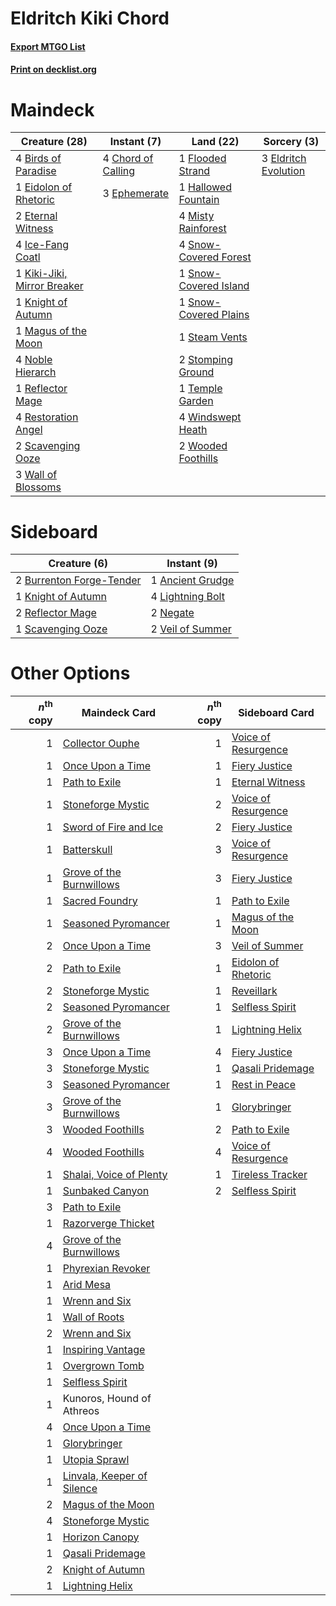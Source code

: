 # Eldritch Kiki Chord

#### [Export MTGO List](../collection/Eldritch%20Kiki%20Chord/Eldritch%20Kiki%20Chord.txt)
#### [Print on decklist.org](http://decklist.org/?deckmain=4%09Birds%20of%20Paradise%0A4%09Chord%20of%20Calling%0A1%09Eidolon%20of%20Rhetoric%0A3%09Eldritch%20Evolution%0A3%09Ephemerate%0A2%09Eternal%20Witness%0A1%09Flooded%20Strand%0A1%09Hallowed%20Fountain%0A4%09Ice-Fang%20Coatl%0A1%09Kiki-Jiki,%20Mirror%20Breaker%0A1%09Knight%20of%20Autumn%0A1%09Magus%20of%20the%20Moon%0A4%09Misty%20Rainforest%0A4%09Noble%20Hierarch%0A1%09Reflector%20Mage%0A4%09Restoration%20Angel%0A2%09Scavenging%20Ooze%0A4%09Snow-Covered%20Forest%0A1%09Snow-Covered%20Island%0A1%09Snow-Covered%20Plains%0A1%09Steam%20Vents%0A2%09Stomping%20Ground%0A1%09Temple%20Garden%0A3%09Wall%20of%20Blossoms%0A4%09Windswept%20Heath%0A2%09Wooded%20Foothills&deckside=1%09Ancient%20Grudge%0A2%09Burrenton%20Forge-Tender%0A1%09Knight%20of%20Autumn%0A4%09Lightning%20Bolt%0A2%09Negate%0A2%09Reflector%20Mage%0A1%09Scavenging%20Ooze%0A2%09Veil%20of%20Summer)
# Maindeck

|                                            Creature (28)                                            |                                         Instant (7)                                         |                                           Land (22)                                            |                                          Sorcery (3)                                          |
|-----------------------------------------------------------------------------------------------------|---------------------------------------------------------------------------------------------|------------------------------------------------------------------------------------------------|-----------------------------------------------------------------------------------------------|
|4 [Birds of Paradise](http://gatherer.wizards.com/Pages/Card/Details.aspx?multiverseid=129906)       |4 [Chord of Calling](http://gatherer.wizards.com/Pages/Card/Details.aspx?multiverseid=383209)|1 [Flooded Strand](http://gatherer.wizards.com/Pages/Card/Details.aspx?multiverseid=405098)     |3 [Eldritch Evolution](http://gatherer.wizards.com/Pages/Card/Details.aspx?multiverseid=414456)|
|1 [Eidolon of Rhetoric](http://gatherer.wizards.com/Pages/Card/Details.aspx?multiverseid=380409)     |3 [Ephemerate](http://gatherer.wizards.com/Pages/Card/Details.aspx?multiverseid=463956)      |1 [Hallowed Fountain](http://gatherer.wizards.com/Pages/Card/Details.aspx?multiverseid=97071)   |                                                                                               |
|2 [Eternal Witness](http://gatherer.wizards.com/Pages/Card/Details.aspx?multiverseid=51628)          |                                                                                             |4 [Misty Rainforest](http://gatherer.wizards.com/Pages/Card/Details.aspx?multiverseid=405102)   |                                                                                               |
|4 [Ice-Fang Coatl](http://gatherer.wizards.com/Pages/Card/Details.aspx?multiverseid=464152)          |                                                                                             |4 [Snow-Covered Forest](http://gatherer.wizards.com/Pages/Card/Details.aspx?multiverseid=121192)|                                                                                               |
|1 [Kiki-Jiki, Mirror Breaker](http://gatherer.wizards.com/Pages/Card/Details.aspx?multiverseid=50321)|                                                                                             |1 [Snow-Covered Island](http://gatherer.wizards.com/Pages/Card/Details.aspx?multiverseid=121130)|                                                                                               |
|1 [Knight of Autumn](http://gatherer.wizards.com/Pages/Card/Details.aspx?multiverseid=452933)        |                                                                                             |1 [Snow-Covered Plains](http://gatherer.wizards.com/Pages/Card/Details.aspx?multiverseid=121267)|                                                                                               |
|1 [Magus of the Moon](http://gatherer.wizards.com/Pages/Card/Details.aspx?multiverseid=136152)       |                                                                                             |1 [Steam Vents](http://gatherer.wizards.com/Pages/Card/Details.aspx?multiverseid=405109)        |                                                                                               |
|4 [Noble Hierarch](http://gatherer.wizards.com/Pages/Card/Details.aspx?multiverseid=179434)          |                                                                                             |2 [Stomping Ground](http://gatherer.wizards.com/Pages/Card/Details.aspx?multiverseid=405110)    |                                                                                               |
|1 [Reflector Mage](http://gatherer.wizards.com/Pages/Card/Details.aspx?multiverseid=407667)          |                                                                                             |1 [Temple Garden](http://gatherer.wizards.com/Pages/Card/Details.aspx?multiverseid=405112)      |                                                                                               |
|4 [Restoration Angel](http://gatherer.wizards.com/Pages/Card/Details.aspx?multiverseid=240096)       |                                                                                             |4 [Windswept Heath](http://gatherer.wizards.com/Pages/Card/Details.aspx?multiverseid=405115)    |                                                                                               |
|2 [Scavenging Ooze](http://gatherer.wizards.com/Pages/Card/Details.aspx?multiverseid=420783)         |                                                                                             |2 [Wooded Foothills](http://gatherer.wizards.com/Pages/Card/Details.aspx?multiverseid=405116)   |                                                                                               |
|3 [Wall of Blossoms](http://gatherer.wizards.com/Pages/Card/Details.aspx?multiverseid=405447)        |                                                                                             |                                                                                                |                                                                                               |


# Sideboard

|                                           Creature (6)                                            |                                        Instant (9)                                        |
|---------------------------------------------------------------------------------------------------|-------------------------------------------------------------------------------------------|
|2 [Burrenton Forge-Tender](http://gatherer.wizards.com/Pages/Card/Details.aspx?multiverseid=438580)|1 [Ancient Grudge](http://gatherer.wizards.com/Pages/Card/Details.aspx?multiverseid=235600)|
|1 [Knight of Autumn](http://gatherer.wizards.com/Pages/Card/Details.aspx?multiverseid=452933)      |4 [Lightning Bolt](http://gatherer.wizards.com/Pages/Card/Details.aspx?multiverseid=806)   |
|2 [Reflector Mage](http://gatherer.wizards.com/Pages/Card/Details.aspx?multiverseid=407667)        |2 [Negate](http://gatherer.wizards.com/Pages/Card/Details.aspx?multiverseid=423707)        |
|1 [Scavenging Ooze](http://gatherer.wizards.com/Pages/Card/Details.aspx?multiverseid=420783)       |2 [Veil of Summer](http://gatherer.wizards.com/Pages/Card/Details.aspx?multiverseid=466952)|


# Other Options

|*n*<sup>th</sup> copy|                                            Maindeck Card                                            |*n*<sup>th</sup> copy|                                        Sideboard Card                                        |
|--------------------:|-----------------------------------------------------------------------------------------------------|--------------------:|----------------------------------------------------------------------------------------------|
|                    1|[Collector Ouphe](http://gatherer.wizards.com/Pages/Card/Details.aspx?multiverseid=464107)           |                    1|[Voice of Resurgence](http://gatherer.wizards.com/Pages/Card/Details.aspx?multiverseid=368951)|
|                    1|[Once Upon a Time](http://gatherer.wizards.com/Pages/Card/Details.aspx?multiverseid=473131)          |                    1|[Fiery Justice](http://gatherer.wizards.com/Pages/Card/Details.aspx?multiverseid=376332)      |
|                    1|[Path to Exile](http://gatherer.wizards.com/Pages/Card/Details.aspx?multiverseid=220511)             |                    1|[Eternal Witness](http://gatherer.wizards.com/Pages/Card/Details.aspx?multiverseid=51628)     |
|                    1|[Stoneforge Mystic](http://gatherer.wizards.com/Pages/Card/Details.aspx?multiverseid=198383)         |                    2|[Voice of Resurgence](http://gatherer.wizards.com/Pages/Card/Details.aspx?multiverseid=368951)|
|                    1|[Sword of Fire and Ice](http://gatherer.wizards.com/Pages/Card/Details.aspx?multiverseid=46429)      |                    2|[Fiery Justice](http://gatherer.wizards.com/Pages/Card/Details.aspx?multiverseid=376332)      |
|                    1|[Batterskull](http://gatherer.wizards.com/Pages/Card/Details.aspx?multiverseid=233055)               |                    3|[Voice of Resurgence](http://gatherer.wizards.com/Pages/Card/Details.aspx?multiverseid=368951)|
|                    1|[Grove of the Burnwillows](http://gatherer.wizards.com/Pages/Card/Details.aspx?multiverseid=130595)  |                    3|[Fiery Justice](http://gatherer.wizards.com/Pages/Card/Details.aspx?multiverseid=376332)      |
|                    1|[Sacred Foundry](http://gatherer.wizards.com/Pages/Card/Details.aspx?multiverseid=405106)            |                    1|[Path to Exile](http://gatherer.wizards.com/Pages/Card/Details.aspx?multiverseid=220511)      |
|                    1|[Seasoned Pyromancer](http://gatherer.wizards.com/Pages/Card/Details.aspx?multiverseid=464094)       |                    1|[Magus of the Moon](http://gatherer.wizards.com/Pages/Card/Details.aspx?multiverseid=136152)  |
|                    2|[Once Upon a Time](http://gatherer.wizards.com/Pages/Card/Details.aspx?multiverseid=473131)          |                    3|[Veil of Summer](http://gatherer.wizards.com/Pages/Card/Details.aspx?multiverseid=466952)     |
|                    2|[Path to Exile](http://gatherer.wizards.com/Pages/Card/Details.aspx?multiverseid=220511)             |                    1|[Eidolon of Rhetoric](http://gatherer.wizards.com/Pages/Card/Details.aspx?multiverseid=380409)|
|                    2|[Stoneforge Mystic](http://gatherer.wizards.com/Pages/Card/Details.aspx?multiverseid=198383)         |                    1|[Reveillark](http://gatherer.wizards.com/Pages/Card/Details.aspx?multiverseid=420691)         |
|                    2|[Seasoned Pyromancer](http://gatherer.wizards.com/Pages/Card/Details.aspx?multiverseid=464094)       |                    1|[Selfless Spirit](http://gatherer.wizards.com/Pages/Card/Details.aspx?multiverseid=414332)    |
|                    2|[Grove of the Burnwillows](http://gatherer.wizards.com/Pages/Card/Details.aspx?multiverseid=130595)  |                    1|[Lightning Helix](http://gatherer.wizards.com/Pages/Card/Details.aspx?multiverseid=249386)    |
|                    3|[Once Upon a Time](http://gatherer.wizards.com/Pages/Card/Details.aspx?multiverseid=473131)          |                    4|[Fiery Justice](http://gatherer.wizards.com/Pages/Card/Details.aspx?multiverseid=376332)      |
|                    3|[Stoneforge Mystic](http://gatherer.wizards.com/Pages/Card/Details.aspx?multiverseid=198383)         |                    1|[Qasali Pridemage](http://gatherer.wizards.com/Pages/Card/Details.aspx?multiverseid=179556)   |
|                    3|[Seasoned Pyromancer](http://gatherer.wizards.com/Pages/Card/Details.aspx?multiverseid=464094)       |                    1|[Rest in Peace](http://gatherer.wizards.com/Pages/Card/Details.aspx?multiverseid=442021)      |
|                    3|[Grove of the Burnwillows](http://gatherer.wizards.com/Pages/Card/Details.aspx?multiverseid=130595)  |                    1|[Glorybringer](http://gatherer.wizards.com/Pages/Card/Details.aspx?multiverseid=426836)       |
|                    3|[Wooded Foothills](http://gatherer.wizards.com/Pages/Card/Details.aspx?multiverseid=405116)          |                    2|[Path to Exile](http://gatherer.wizards.com/Pages/Card/Details.aspx?multiverseid=220511)      |
|                    4|[Wooded Foothills](http://gatherer.wizards.com/Pages/Card/Details.aspx?multiverseid=405116)          |                    4|[Voice of Resurgence](http://gatherer.wizards.com/Pages/Card/Details.aspx?multiverseid=368951)|
|                    1|[Shalai, Voice of Plenty](http://gatherer.wizards.com/Pages/Card/Details.aspx?multiverseid=442923)   |                    1|[Tireless Tracker](http://gatherer.wizards.com/Pages/Card/Details.aspx?multiverseid=409997)   |
|                    1|[Sunbaked Canyon](http://gatherer.wizards.com/Pages/Card/Details.aspx?multiverseid=464196)           |                    2|[Selfless Spirit](http://gatherer.wizards.com/Pages/Card/Details.aspx?multiverseid=414332)    |
|                    3|[Path to Exile](http://gatherer.wizards.com/Pages/Card/Details.aspx?multiverseid=220511)             |                     |                                                                                              |
|                    1|[Razorverge Thicket](http://gatherer.wizards.com/Pages/Card/Details.aspx?multiverseid=209407)        |                     |                                                                                              |
|                    4|[Grove of the Burnwillows](http://gatherer.wizards.com/Pages/Card/Details.aspx?multiverseid=130595)  |                     |                                                                                              |
|                    1|[Phyrexian Revoker](http://gatherer.wizards.com/Pages/Card/Details.aspx?multiverseid=383343)         |                     |                                                                                              |
|                    1|[Arid Mesa](http://gatherer.wizards.com/Pages/Card/Details.aspx?multiverseid=405092)                 |                     |                                                                                              |
|                    1|[Wrenn and Six](http://gatherer.wizards.com/Pages/Card/Details.aspx?multiverseid=464166)             |                     |                                                                                              |
|                    1|[Wall of Roots](http://gatherer.wizards.com/Pages/Card/Details.aspx?multiverseid=220566)             |                     |                                                                                              |
|                    2|[Wrenn and Six](http://gatherer.wizards.com/Pages/Card/Details.aspx?multiverseid=464166)             |                     |                                                                                              |
|                    1|[Inspiring Vantage](http://gatherer.wizards.com/Pages/Card/Details.aspx?multiverseid=417819)         |                     |                                                                                              |
|                    1|[Overgrown Tomb](http://gatherer.wizards.com/Pages/Card/Details.aspx?multiverseid=405103)            |                     |                                                                                              |
|                    1|[Selfless Spirit](http://gatherer.wizards.com/Pages/Card/Details.aspx?multiverseid=414332)           |                     |                                                                                              |
|                    1|Kunoros, Hound of Athreos                                                                            |                     |                                                                                              |
|                    4|[Once Upon a Time](http://gatherer.wizards.com/Pages/Card/Details.aspx?multiverseid=473131)          |                     |                                                                                              |
|                    1|[Glorybringer](http://gatherer.wizards.com/Pages/Card/Details.aspx?multiverseid=426836)              |                     |                                                                                              |
|                    1|[Utopia Sprawl](http://gatherer.wizards.com/Pages/Card/Details.aspx?multiverseid=442181)             |                     |                                                                                              |
|                    1|[Linvala, Keeper of Silence](http://gatherer.wizards.com/Pages/Card/Details.aspx?multiverseid=425838)|                     |                                                                                              |
|                    2|[Magus of the Moon](http://gatherer.wizards.com/Pages/Card/Details.aspx?multiverseid=136152)         |                     |                                                                                              |
|                    4|[Stoneforge Mystic](http://gatherer.wizards.com/Pages/Card/Details.aspx?multiverseid=198383)         |                     |                                                                                              |
|                    1|[Horizon Canopy](http://gatherer.wizards.com/Pages/Card/Details.aspx?multiverseid=409571)            |                     |                                                                                              |
|                    1|[Qasali Pridemage](http://gatherer.wizards.com/Pages/Card/Details.aspx?multiverseid=179556)          |                     |                                                                                              |
|                    2|[Knight of Autumn](http://gatherer.wizards.com/Pages/Card/Details.aspx?multiverseid=452933)          |                     |                                                                                              |
|                    1|[Lightning Helix](http://gatherer.wizards.com/Pages/Card/Details.aspx?multiverseid=249386)           |                     |                                                                                              |

